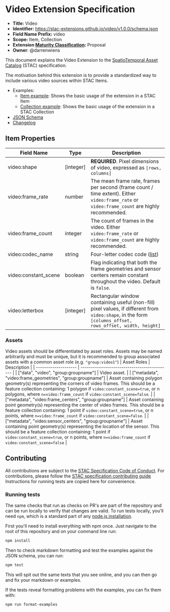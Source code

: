 # Video Extension Specification

- **Title:** Video
- **Identifier:** <https://stac-extensions.github.io/video/v1.0.0/schema.json>
- **Field Name Prefix:** video
- **Scope:** Item, Collection
- **Extension [Maturity Classification](https://github.com/radiantearth/stac-spec/tree/master/extensions/README.md#extension-maturity):** Proposal
- **Owner**: @darrenwiens

This document explains the Video Extension to the [SpatioTemporal Asset Catalog](https://github.com/radiantearth/stac-spec) (STAC) specification.

The motivation behind this extension is to provide a standardized way to include various video sources within STAC Items.

- Examples:
  - [Item example](examples/item.json): Shows the basic usage of the extension in a STAC Item
  - [Collection example](examples/collection.json): Shows the basic usage of the extension in a STAC Collection
- [JSON Schema](json-schema/schema.json)
- [Changelog](./CHANGELOG.md)

## Item Properties

| Field Name           | Type       | Description                                                                                                                                               |
| -------------------- | ---------- | --------------------------------------------------------------------------------------------------------------------------------------------------------- |
| video:shape          | \[integer] | **REQUIRED**. Pixel dimensions of video, expressed as `[rows, columns]`                                                                                   |
| video:frame_rate     | number     | The mean frame rate, frames per second (frame count / time extent). Either `video:frame_rate` or `video:frame_count` are highly recommended.              |
| video:frame_count    | integer    | The count of frames in the video. Either `video:frame_rate` or `video:frame_count` are highly recommended.                                                |
| video:codec_name     | string     | Four-letter codec code ([list](https://mp4ra.org/#/codecs#))                                                                                              |
| video:constant_scene | boolean    | Flag indicating that both the frame geometries and sensor centers remain constant throughout the video. Default is `false`.                               |
| video:letterbox      | \[integer] | Rectangular window containing useful (non-fill) pixel values, if different from `video:shape`, in the form `[columns_offset, rows_offset, width, height]` |

### Assets

Video assets should be differentiated by asset roles. Assets may be named arbitrarily and must be unique, but it is recommended to group associated assets with a common asset role (e.g. `"group:video1"`)
| Asset Roles | Description |
| -------------------- | -------------------------------------------- |
| \["data", "video", "group:groupname"] | Video asset. |
| \["metadata", "video:frame_geometries", "group:groupname"] | Asset containing polygon geometry(s) representing the corners of video frames. This should be a feature collection containing: 1 polygon if `video:constant_scene=true`, or n polygons, where `n=video:frame_count` if `video:constant_scene=false`. |
| \["metadata", "video:frame_centers", "group:groupname"] | Asset containing point geometry(s) representing the center of video frames. This should be a feature collection containing: 1 point if `video:constant_scene=true`, or n points, where `n=video:frame_count` if `video:constant_scene=false`. |
| \["metadata", "video:sensor_centers", "group:groupname"] | Asset containing point geometry(s) representing the location of the sensor. This should be a feature collection containing: 1 point if `video:constant_scene=true`, or n points, where `n=video:frame_count` if `video:constant_scene=false` |

## Contributing

All contributions are subject to the
[STAC Specification Code of Conduct](https://github.com/radiantearth/stac-spec/blob/master/CODE_OF_CONDUCT.md).
For contributions, please follow the
[STAC specification contributing guide](https://github.com/radiantearth/stac-spec/blob/master/CONTRIBUTING.md) Instructions
for running tests are copied here for convenience.

### Running tests

The same checks that run as checks on PR's are part of the repository and can be run locally to verify that changes are valid.
To run tests locally, you'll need `npm`, which is a standard part of any [node.js installation](https://nodejs.org/en/download/).

First you'll need to install everything with npm once. Just navigate to the root of this repository and on
your command line run:

```bash
npm install
```

Then to check markdown formatting and test the examples against the JSON schema, you can run:

```bash
npm test
```

This will spit out the same texts that you see online, and you can then go and fix your markdown or examples.

If the tests reveal formatting problems with the examples, you can fix them with:

```bash
npm run format-examples
```
